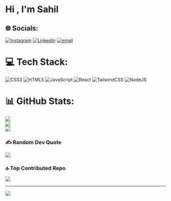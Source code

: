 # Hi , I'm Sahil 


## 🌐 Socials:
[![Instagram](https://img.shields.io/badge/Instagram-%23E4405F.svg?logo=Instagram&logoColor=white)](https://instagram.com/https://www.instagram.com/sahillllll_00/) [![LinkedIn](https://img.shields.io/badge/LinkedIn-%230077B5.svg?logo=linkedin&logoColor=white)](https://linkedin.com/in/https://www.linkedin.com/in/sahil-tippe-b20766284/) [![email](https://img.shields.io/badge/Email-D14836?logo=gmail&logoColor=white)](mailto:sahiltippe111@gmail.com) 

# 💻 Tech Stack:
![CSS3](https://img.shields.io/badge/css3-%231572B6.svg?style=flat-square&logo=css3&logoColor=white) ![HTML5](https://img.shields.io/badge/html5-%23E34F26.svg?style=flat-square&logo=html5&logoColor=white) ![JavaScript](https://img.shields.io/badge/javascript-%23323330.svg?style=flat-square&logo=javascript&logoColor=%23F7DF1E) ![React](https://img.shields.io/badge/react-%2320232a.svg?style=flat-square&logo=react&logoColor=%2361DAFB) ![TailwindCSS](https://img.shields.io/badge/tailwindcss-%2338B2AC.svg?style=flat-square&logo=tailwind-css&logoColor=white) ![NodeJS](https://img.shields.io/badge/node.js-6DA55F?style=flat-square&logo=node.js&logoColor=white)
# 📊 GitHub Stats:
![](https://github-readme-stats.vercel.app/api?username=sahillll0&theme=merko&hide_border=false&include_all_commits=false&count_private=false)<br/>
![](https://nirzak-streak-stats.vercel.app/?user=sahillll0&theme=merko&hide_border=false)<br/>
![](https://github-readme-stats.vercel.app/api/top-langs/?username=sahillll0&theme=merko&hide_border=false&include_all_commits=false&count_private=false&layout=compact)

### ✍️ Random Dev Quote
![](https://quotes-github-readme.vercel.app/api?type=horizontal&theme=radical)

### 🔝 Top Contributed Repo
![](https://github-contributor-stats.vercel.app/api?username=sahillll0&limit=5&theme=dark&combine_all_yearly_contributions=true)

---
[![](https://visitcount.itsvg.in/api?id=sahillll0&icon=0&color=0)](https://visitcount.itsvg.in)

<!-- Proudly created with GPRM ( https://gprm.itsvg.in ) -->
